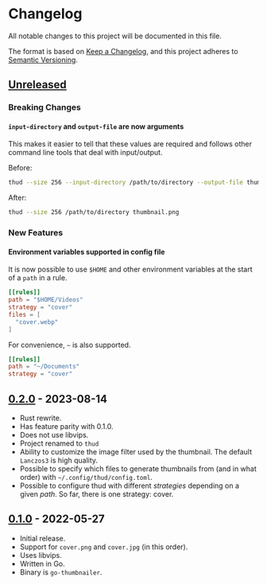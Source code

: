 # Changelog

All notable changes to this project will be documented in this file.

The format is based on [Keep a Changelog](https://keepachangelog.com/en/1.0.0/),
and this project adheres to [Semantic Versioning](https://semver.org/spec/v2.0.0.html).

## [Unreleased]

### Breaking Changes

#### `input-directory` and `output-file` are now arguments

This makes it easier to tell that these values are required and follows other command line tools that deal with input/output.

Before:

```bash
thud --size 256 --input-directory /path/to/directory --output-file thumbnail.png
```

After:

```bash
thud --size 256 /path/to/directory thumbnail.png
```

### New Features

#### Environment variables supported in config file

It is now possible to use `$HOME` and other environment variables at the start of a `path` in a rule.

```toml
[[rules]]
path = "$HOME/Videos"
strategy = "cover"
files = [
  "cover.webp"
]
```

For convenience, `~` is also supported.

```toml
[[rules]]
path = "~/Documents"
strategy = "cover"
```

## [0.2.0] - 2023-08-14

- Rust rewrite.
- Has feature parity with 0.1.0.
- Does not use libvips.
- Project renamed to `thud`
- Ability to customize the image filter used by the thumbnail. The default `Lanczos3` is high quality.
- Possible to specify which files to generate thumbnails from (and in what order) with `~/.config/thud/config.toml`.
- Possible to configure thud with different *strategies* depending on a given *path*. So far, there is one strategy: cover.

## [0.1.0] - 2022-05-27

- Initial release.
- Support for `cover.png` and `cover.jpg` (in this order).
- Uses libvips.
- Written in Go.
- Binary is `go-thumbnailer`.

[unreleased]: https://github.com/donovanglover/thud/compare/0.2.0...HEAD
[0.2.0]: https://github.com/donovanglover/thud/compare/0.1.0...0.2.0
[0.1.0]: https://github.com/donovanglover/thud/releases/tag/1.0.0
